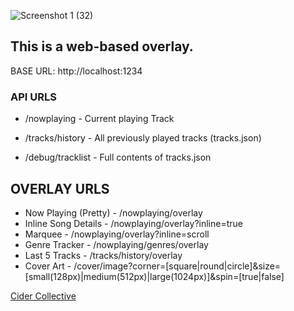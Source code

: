 ![Screenshot 1 (32)](https://github.com/user-attachments/assets/e858247a-3285-4f98-8dca-b5d1e5a28a2e)

## This is a web-based overlay.

BASE URL: http://localhost:1234

### API URLS 
- /nowplaying - Current playing Track
- /tracks/history - All previously played tracks (tracks.json)

- /debug/tracklist - Full contents of tracks.json

## OVERLAY URLS

- Now Playing (Pretty) - /nowplaying/overlay
- Inline Song Details - /nowplaying/overlay?inline=true
- Marquee - /nowplaying/overlay?inline=scroll
- Genre Tracker - /nowplaying/genres/overlay
- Last 5 Tracks - /tracks/history/overlay
- Cover Art - /cover/image?corner=[square|round|circle]&size=[small(128px)|medium(512px)|large(1024px)]&spin=[true|false]

[Cider Collective](https://cider.sh)
